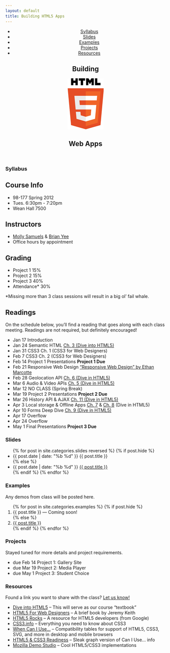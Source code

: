 ```yaml
---
layout: default
title: Building HTML5 Apps
---
```


<header>
  <nav>
    <ul>
      <li><a href="#syllabus">Syllabus</a></li>
      <li><a href="#slides">Slides</a></li>
      <li><a href="#examples">Examples</a></li>
      <li><a href="#projects">Projects</a></li>
      <li><a href="#resources">Resources</a></li>
    </ul>
  </nav>
  <section class="container">
    <h1>Building</h1>
    <img class="html5-logo" src="/img/html5_logo.jpg" />
    <h1>Web Apps</h1>
  </section>
</header>

<section id="syllabus">
  <section class="container">  
    <h1>Syllabus</h1>
    <h2>Course Info</h2> 
    <ul class="info">
      <li>98-177 Spring 2012</li>
      <li>Tues. 6:30pm - 7:20pm</li>
      <li>Wean Hall 7500</li>
    </ul>
    <h2>Instructors</h2>
    <ul class="info">
      <li><a href="mailto:msamuels@cmu.edu">Molly Samuels</a> &amp; <a href="mailto:byee@cmu.edu">Brian Yee</a></li>
      <li>Office hours by appointment</li>
    </ul>
    <h2>Grading</h2>
    <ul class="grading">
      <li><label>Project 1</label> 15%</li>
      <li><label>Project 2</label> 15%</li>
      <li><label>Project 3</label> 40%</li>
      <li><label>Attendance*</label> 30%</li>
    </ul>
    <p class="footnote">*Missing more than 3 class sessions will result in a big ol&#146; fail whale.</p>
    <h2>Readings</h2>
    <p>On the schedule below, you&#146;ll find a reading that goes along with each class meeting. Readings are not required, but definitely encouraged!</p>
    <ul class="card-list">
      <li>
        <label>Jan 17</label>
        <span class="topic">Introduction</span>
        <span class="work"></span>
      </li>
      <li>
        <label>Jan 24</label>
        <span class="topic">Semantic HTML</span>
        <span class="work"><a href="http://diveintohtml5.info/semantics.html" target="_blank">Ch. 3 (Dive into HTML5)</a></span>
      </li>
      <li>
        <label>Jan 31</label>
        <span class="topic">CSS3</span>
        <span class="work">Ch. 1 (CSS3 for Web Designers)</span>
      </li>
      <li>
        <label>Feb 7</label>
        <span class="topic">CSS3</span>
        <span class="work">Ch. 2 (CSS3 for Web Designers)</span>
      </li>
      <li>
        <label>Feb 14</label>
        <span class="topic">Project 1 Presentations</span>
        <span class="work"><strong>Project 1 Due</strong></span>
      </li>
      <li>
        <label>Feb 21</label>
        <span class="topic">Responsive Web Design</span>
        <span class="work"><a href="http://www.alistapart.com/articles/responsive-web-design/" target="_blank">&#147;Responsive Web Design&#148; by Ethan Marcotte</a></span>
      </li>
      <li>
        <label>Feb 28</label>
        <span class="topic">Geolocation API</span>
        <span class="work"><a href="http://diveintohtml5.info/geolocation.html" target="_blank">Ch. 6 (Dive in HTML5)</a></span>
      </li>
      <li>
        <label>Mar 6</label>
        <span class="topic">Audio &amp; Video APIs</span>
        <span class="work"><a href="http://diveintohtml5.info/video.html" target="_blank">Ch. 5 (Dive in HTML5)</a></span>
      </li>
      <li class="unreleased">
        <label>Mar 12</label>
        <span class="topic">NO CLASS</span>
        <span class="work">(Spring Break)</span>
      </li>
      <li>
        <label>Mar 19</label>
        <span class="topic">Project 2 Presentations</span>
        <span class="work"><strong>Project 2 Due</strong></span>
      </li>
      <li>
        <label>Mar 26</label>
        <span class="topic">History API &amp; AJAX</span>
        <span class="work"><a href="http://diveintohtml5.info/history.html" target="_blank">Ch. 11 (Dive in HTML5)</a></span>
      </li>
      <li>
        <label>Apr 3</label>
        <span class="topic">Local storage &amp; Offline Apps</span>
        <span class="work"><a href="http://diveintohtml5.info/storage.html" target="_blank">Ch. 7</a> &amp; <a href="http://diveintohtml5.info/offline.html" target="_blank">Ch. 8</a> (Dive in HTML5)</span>
      </li>
      <li>
        <label>Apr 10</label>
        <span class="topic">Forms Deep Dive</span>
        <span class="work"><a href="http://diveintohtml5.info/forms.html" target="_blank">Ch. 9 (Dive in HTML5)</a></span>
      </li>
      <li>
        <label>Apr 17</label>
        <span class="topic">Overflow</span>
        <span class="work"></span>
      </li>
      <li>
        <label>Apr 24</label>
        <span class="topic">Overflow</span>
        <span class="work"></span>
      </li>
      <li>
        <label>May 1</label>
        <span class="topic">Final Presentations</span>
        <span class="work"><strong>Project 3 Due</strong></span>
      </li>
    </ul>
  </section>
</section>

<section id="slides">
  <section class="container">
    <h1>Slides</h1>
    <ul class="card-list">
    {% for post in site.categories.slides reversed %}
      {% if post.hide %}
      <li class="unreleased">
        <label>{{ post.date | date: "%b %d" }}</label>
        <span class="topic">{{ post.title }}</span>
      </li>
      {% else %}
      <li>
        <label>{{ post.date | date: "%b %d" }}</label>
        <a href="{{ post.url }}" class="topic">{{ post.title }}</a>
      </li>
      {% endif %}
    {% endfor %}
    </ul>
  </section>
</section>

<section id="examples">
  <section class="container">
    <h1>Examples</h1>
    <p>Any demos from class will be posted here.</p>
    <ol>
    {% for post in site.categories.examples %}
      {% if post.hide %}
      <li class="unreleased"><span class="unreleased-link">{{ post.title }}</span> &mdash; <span class="unreleased-txt">Coming soon!</span></li>
      {% else %}
      <li><a href="{{ post.url }}">{{ post.title }}</a></li>
      {% endif %}
    {% endfor %}
    </ol>
  </section>
</section>

<section id="projects">
  <section class="container">
    <h1>Projects</h1>
    <p>Stayed tuned for more details and project requirements.</p>
    <ul class="card-list">
      <li>
        <label>due Feb 14</label>
        <span class="topic">Project 1: Gallery Site</span>
      </li>
      <li>
        <label>due Mar 19</label>
        <span class="topic">Project 2: Media Player</span>
      </li>
      <li>
        <label>due May 1</label>
        <span class="topic">Project 3: Student Choice</span>
      </li>
    </ul>
  </section>
</section>

<section id="resources">
  <section class="container">
    <h1>Resources</h1>
    <p>Found a link you want to share with the class? <a href="mailto:msamuels@cmu.edu">Let us know!</a></p>
    <ul class="card-list">
      <li>
        <a href="http://diveintohtml5.info" target="_blank">Dive into HTML5</a> &ndash; This will serve as our course &#147;textbook&#148;
      </li>
      <li>
        <a href="http://html5forwebdesigners.com" target="_blank">HTML5 For Web Designers</a> &ndash; A brief book by Jeremy Keith
      </li>
      <li>
        <a href="http://www.html5rocks.com/en/" target="_blank">HTML5 Rocks</a> &ndash; A resource for HTML5 developers (from Google)
      </li>
      <li>
        <a href="http://css3.info" target="_blank">CSS3.info</a> &ndash; Everything you need to know about CSS3
      </li>
      <li>
        <a href="http://caniuse.com/" target="_blank">When Can I Use...</a> &ndash; Compatibility tables for support of HTML5, CSS3, SVG, and more in desktop and mobile browsers
      </li>
      <li>
        <a href="http://html5readiness.com" target="_blank">HTML5 &amp; CSS3 Readiness</a> &ndash; Sleak graph version of Can I Use... info
      </li>
      <li>
        <a href="https://developer.mozilla.org/en-US/demos/tag/tech:html5/" target="_blank">Mozilla Demo Studio</a> &ndash; Cool HTML5/CSS3 implementations
      </li>
    </ul>
  </section>
</section>